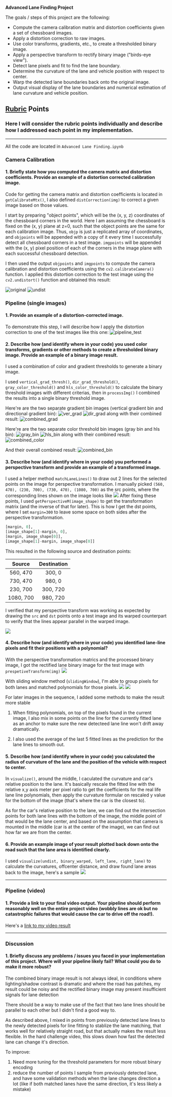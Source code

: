 **Advanced Lane Finding Project**

The goals / steps of this project are the following:

* Compute the camera calibration matrix and distortion coefficients given a set of chessboard images.
* Apply a distortion correction to raw images.
* Use color transforms, gradients, etc., to create a thresholded binary image.
* Apply a perspective transform to rectify binary image ("birds-eye view").
* Detect lane pixels and fit to find the lane boundary.
* Determine the curvature of the lane and vehicle position with respect to center.
* Warp the detected lane boundaries back onto the original image.
* Output visual display of the lane boundaries and numerical estimation of lane curvature and vehicle position.

[//]: # (Image References)

[original]: ./writeup_imgs/1.calibration1.jpg  "Original"
[undist]: ./writeup_imgs/1.undist_cali.jpg "Undistorted"

[pipeline_test]: ./writeup_imgs/pipeline_test.jpg "Pipeline test img"


[ver_grad]: ./writeup_imgs/4.ver_grad_bin.jpg "vertical grad"
[dir_grad]: ./writeup_imgs/4.dir_grad_bin.jpg "directional grad"
[combined_grad]: ./writeup_imgs/4.combined_grad_bin.jpg "combined grad"

[gray_bin]: ./writeup_imgs/4.gray_bin.jpg "gray bin"
[hls_bin]: ./writeup_imgs/4.hls_bin.jpg "hls bin"
[combined_color]: ./writeup_imgs/4.combined_color_bin.jpg "combined color bin"

[combined_bin]: ./writeup_imgs/4.combined_bin.jpg "combined bin"

[video1]: ./project_video.mp4 "Video"

## [Rubric](https://review.udacity.com/#!/rubrics/571/view) Points

### Here I will consider the rubric points individually and describe how I addressed each point in my implementation.  

---

All the code are located in `Advanced Lane Finding.ipynb`

### Camera Calibration

#### 1. Briefly state how you computed the camera matrix and distortion coefficients. Provide an example of a distortion corrected calibration image.

Code for getting the camera matrix and distortion coefficients is located in `getCalibrateMtx()`, I also defined `distCorrection(img)` to correct a given image based on those values.

I start by preparing "object points", which will be the (x, y, z) coordinates of the chessboard corners in the world. Here I am assuming the chessboard is fixed on the (x, y) plane at z=0, such that the object points are the same for each calibration image.  Thus, `objp` is just a replicated array of coordinates, and `objpoints` will be appended with a copy of it every time I successfully detect all chessboard corners in a test image.  `imgpoints` will be appended with the (x, y) pixel position of each of the corners in the image plane with each successful chessboard detection.  

I then used the output `objpoints` and `imgpoints` to compute the camera calibration and distortion coefficients using the `cv2.calibrateCamera()` function.  I applied this distortion correction to the test image using the `cv2.undistort()` function and obtained this result: 

![original] ![undist]

### Pipeline (single images)

#### 1. Provide an example of a distortion-corrected image.

To demonstrate this step, I will describe how I apply the distortion correction to one of the test images like this one:
![pipeline_test]

#### 2. Describe how (and identify where in your code) you used color transforms, gradients or other methods to create a thresholded binary image.  Provide an example of a binary image result.

I used a combination of color and gradient thresholds to generate a binary image.

I used `vertical_grad_thresh()`, `dir_grad_threshold()`, `gray_color_threshold()` and `hls_color_threshold()` to calculate the binary threshold images with different criterias, then in `processImg()` I combined the results into a single binary threshold image.

Here're are the two separate gradient bin images (vertical gradient bin and directional gradient bin):
![ver_grad] ![dir_grad]
along with their combined result:
![combined_grad]

Here're are the two separate color threshold bin images (gray bin and hls bin):
![gray_bin] ![hls_bin]
along with their combined result:
![combined_color]

And their overall combined result:
![combined_bin]


#### 3. Describe how (and identify where in your code) you performed a perspective transform and provide an example of a transformed image.

I used a helper method `matchLaneLines()` to draw out 2 lines for the selected points on the image for perspective transformation. I manually picked `(560, 470), (230, 700), (730, 470), (1080, 700)` as the src points, where the corresponding lines shown on the image looks like ![](writeup_imgs/2.matched_p_trans_points.jpg) After fixing these points, I used `getPerspectiveM(image_shape)` to get the transformation matrix (and the inverse of that for later). This is how I get the dst points, where I set `margin=300` to leave some space on both sides after the perspective transformation.

```python
[margin, 0],
[image_shape[1]-margin, 0],
[margin, image_shape[0]],
[image_shape[1]-margin, image_shape[0]]
```

This resulted in the following source and destination points:

| Source        | Destination   | 
|:-------------:|:-------------:| 
| 560, 470      | 300, 0        | 
| 730, 470      | 980, 0        |
| 230, 700      | 300, 720      |
| 1080, 700     | 980, 720      |

I verified that my perspective transform was working as expected by drawing the `src` and `dst` points onto a test image and its warped counterpart to verify that the lines appear parallel in the warped image.

![](writeup_imgs/2.straight_line_p_transform.jpg)

#### 4. Describe how (and identify where in your code) you identified lane-line pixels and fit their positions with a polynomial?

With the perspective transformation matrics and the processed binary image, I got the rectified lane binary image for the test image with `prespetiveTransform(img)`
![](writeup_imgs/4.rectified.jpg)

With sliding window method (`slidingWindow`), I'm able to group pixels for both lanes and matched polynomials for those pixels.
![](writeup_imgs/5.sliding_window.jpg) ![](writeup_imgs/5.lane_pixels.jpg)

For later images in the sequence, I added some methods to make the result more stable

1. When fitting polynomials, on top of the pixels found in the current image, I also mix in some points on the line for the currently fitted lane as an anchor to make sure the new detecteed lane line won't drift away dramatically.

2. I also used the average of the last 5 fitted lines as the prediction for the lane lines to smooth out.

#### 5. Describe how (and identify where in your code) you calculated the radius of curvature of the lane and the position of the vehicle with respect to center.

In `visualize()`, around the middle, I caculated the curvature and car's relative position to the lane.
It's basically rescale the fitted line with the relative x,y axis meter per pixel ratio to get the coefficients for the real life lane line polynomials, then apply the curvature formular on rescaled y value for the bottom of the image (that's where the car is the closest to).

As for the car's relative position to the lane, we can find out the intersection points for both lane lines with the bottom of the image, the middle point of that would be the lane center, and based on the assumption that camera is mounted in the middle (car is at the center of the image), we can find out how far we are from the center.


#### 6. Provide an example image of your result plotted back down onto the road such that the lane area is identified clearly.

I used `visualize(undist, binary_warped, left_lane, right_lane)` to calculate the curvatures, offcenter distance, and draw found lane areas back to the image, here's a sample
![](writeup_imgs/6.result.jpg)

---

### Pipeline (video)

#### 1. Provide a link to your final video output.  Your pipeline should perform reasonably well on the entire project video (wobbly lines are ok but no catastrophic failures that would cause the car to drive off the road!).

Here's a [link to my video result](videos_output/proj.mp4)

---

### Discussion

#### 1. Briefly discuss any problems / issues you faced in your implementation of this project.  Where will your pipeline likely fail?  What could you do to make it more robust?

The combined binary image result is not always ideal, in conditions where lighting/shadow contrast is dramatic and where the road has patches, my result could be noisy and the rectified binary image may present insufficient signals for lane detection

There should be a way to make use of the fact that two lane lines should be parallel to each other but I didn't find a good way to.

As described above, I mixed in points from previously detected lane lines to the newly detected pixels for line fitting to stablize the lane matching, that works well for relatively straight road, but that actually makes the result less flexible. In the hard challenge video, this slows down how fast the detected lane can change it's direction.

To improve:

1. Need more tuning for the threshold parameters for more robust binary encoding
2. reduce the number of points I sample from previously detected lane, and have some validation methods when the lane changes direction a lot (like if both matched lanes have the same direction, it's less likely a mistake)
